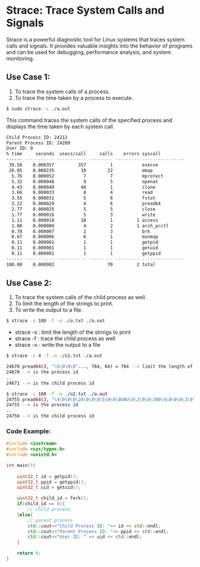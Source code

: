 # Strace: Trace System Calls and Signals

Strace is a powerful diagnostic tool for Linux systems that traces system calls and signals. It provides valuable insights into the behavior of programs and can be used for debugging, performance analysis, and system monitoring.

## Use Case 1:
1. To trace the system calls of a process.
2. To trace the time taken by a process to execute.

```bash
$ sudo strace -c ./a.out
```
This command traces the system calls of the specified process and displays the time taken by each system call.

```bash
Child Process ID: 24212
Parent Process ID: 24209
User ID: 0
% time     seconds  usecs/call     calls    errors syscall
------ ----------- ----------- --------- --------- ----------------
 39.58    0.000357         357         1           execve
 26.05    0.000235          10        22           mmap
  5.76    0.000052           7         7           mprotect
  5.32    0.000048           9         5           openat
  4.43    0.000040          40         1           clone
  3.66    0.000033           8         4           read
  3.55    0.000032           5         6           fstat
  3.22    0.000029           4         6           pread64
  2.77    0.000025           5         5           close
  1.77    0.000016           5         3           write
  1.11    0.000010          10         1         1 access
  1.00    0.000009           4         2         1 arch_prctl
  0.78    0.000007           2         3           brk
  0.67    0.000006           6         1           munmap
  0.11    0.000001           1         1           getpid
  0.11    0.000001           1         1           getuid
  0.11    0.000001           1         1           getppid
------ ----------- ----------- --------- --------- ----------------
100.00    0.000902                    70         2 total


``` 

## Use Case 2:
1. To trace the system calls of the child process as well.
2. To limit the length of the strings to print.
3. To write the output to a file.

``` bash
$ strace -s 100 -f -o ./o.txt ./a.out
```
- strace -s : limit the length of the strings to print
- strace -f : trace the child process as well
- strace -o : write the output to a file

``` bash
$ strace -s 4 -f -o ./o1.txt ./a.out 
```

``` bash
24670 pread64(3, "\6\0\0\0"..., 784, 64) = 784 --> limit the length of the strings to print
24670 --> is the process id
..
24671 --> is the child process id
```

``` bash
$ strace -s 100 -f -o ./o2.txt ./a.out 
24755 pread64(3, "\4\0\0\0\20\0\0\0\5\0\0\0GNU\0\2\0\0\300\4\0\0\0\3\0\0\0\0\0\0\0", 32, 848) = 32
24755 --> is the process id
..
24756 --> is the child process id
```

### Code Example:

```cpp
#include <iostream>
#include <sys/types.h>
#include <unistd.h>

int main(){
    
    uint32_t id = getpid();
    uint32_t ppid = getppid();
    uint32_t uid = getuid();

    uint32_t child_id = fork();
    if(child_id == 0){
        // child process
    }else{
        // parent process
        std::cout<<"Child Process ID: "<< id << std::endl;  
        std::cout<<"Parent Process ID: "<< ppid << std::endl;
        std::cout<<"User ID: " << uid << std::endl;
    }   

    return 0;
}
```
